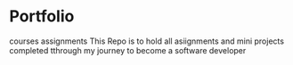 # Portfolio
courses assignments
This Repo is to hold all asiignments and mini projects completed tthrough my journey to become a software developer
